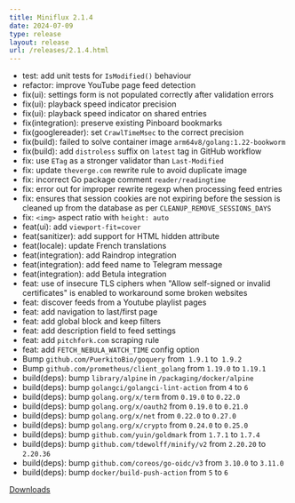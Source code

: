 ```yaml
---
title: Miniflux 2.1.4
date: 2024-07-09
type: release
layout: release
url: /releases/2.1.4.html
---
```


* test: add unit tests for `IsModified()` behaviour
* refactor: improve YouTube page feed detection
* fix(ui): settings form is not populated correctly after validation errors
* fix(ui): playback speed indicator precision
* fix(ui): playback speed indicator on shared entries
* fix(integration): preserve existing Pinboard bookmarks
* fix(googlereader): set `CrawlTimeMsec` to the correct precision
* fix(build): failed to solve container image `arm64v8/golang:1.22-bookworm`
* fix(build): add `distroless` suffix on `latest` tag in GitHub workflow
* fix: use `ETag` as a stronger validator than `Last-Modified`
* fix: update `theverge.com` rewrite rule to avoid duplicate image
* fix: incorrect Go package comment `reader/readingtime`
* fix: error out for improper rewrite regexp when processing feed entries
* fix: ensures that session cookies are not expiring before the session is cleaned up from the database as per `CLEANUP_REMOVE_SESSIONS_DAYS`
* fix: `<img>` aspect ratio with `height: auto`
* feat(ui): add `viewport-fit=cover`
* feat(sanitizer): add support for HTML hidden attribute
* feat(locale): update French translations
* feat(integration): add Raindrop integration
* feat(integration): add feed name to Telegram message
* feat(integration): add Betula integration
* feat: use of insecure TLS ciphers when "Allow self-signed or invalid certificates" is enabled to workaround some broken websites
* feat: discover feeds from a Youtube playlist pages
* feat: add navigation to last/first page
* feat: add global block and keep filters
* feat: add description field to feed settings
* feat: add `pitchfork.com` scraping rule
* feat: add `FETCH_NEBULA_WATCH_TIME` config option
* Bump `github.com/PuerkitoBio/goquery` from` 1.9.1` to` 1.9.2`
* Bump `github.com/prometheus/client_golang` from `1.19.0` to `1.19.1`
* build(deps): bump `library/alpine` in `/packaging/docker/alpine`
* build(deps): bump `golangci/golangci-lint-action` from `4` to `6`
* build(deps): bump `golang.org/x/term` from `0.19.0` to `0.22.0`
* build(deps): bump `golang.org/x/oauth2` from `0.19.0` to `0.21.0`
* build(deps): bump `golang.org/x/net` from `0.22.0` to `0.27.0`
* build(deps): bump `golang.org/x/crypto` from `0.24.0` to `0.25.0`
* build(deps): bump `github.com/yuin/goldmark` from `1.7.1` to `1.7.4`
* build(deps): bump `github.com/tdewolff/minify/v2` from `2.20.20` to `2.20.36`
* build(deps): bump `github.com/coreos/go-oidc/v3` from `3.10.0` to `3.11.0`
* build(deps): bump `docker/build-push-action` from `5` to `6`

[Downloads](https://github.com/miniflux/v2/releases/tag/2.1.4)
